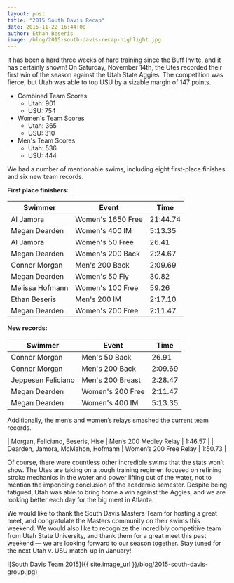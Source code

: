 ```yaml
---
layout: post
title: "2015 South Davis Recap"
date: 2015-11-22 16:44:00
author: Ethan Beseris
image: /blog/2015-south-davis-recap-highlight.jpg
---
```

It has been a hard three weeks of hard training since the Buff Invite, and it has certainly shown! On Saturday, November 14th, the Utes recorded their first win of the season against the Utah State Aggies. The competition was fierce, but Utah was able to top USU by a sizable margin of 147 points.  

* Combined Team Scores
    - Utah: 901
    - USU: 754
* Women's Team Scores
    - Utah: 365
    - USU: 310
* Men's Team Scores
    - Utah: 536
    - USU: 444

We had a number of mentionable swims, including eight first-place finishes and six new team records. 

**First place finishers:**

| Swimmer               | Event             | Time      |
|-----------------------|-------------------|-----------|
| Al Jamora             | Women's 1650 Free | 21:44.74  |
| Megan Dearden         | Women's 400 IM    | 5:13.35   |
| Al Jamora             | Women's 50 Free   | 26.41     |
| Megan Dearden         | Women's 200 Back  | 2:24.67   |
| Connor Morgan         | Men's 200 Back    | 2:09.69   |
| Megan Dearden         | Women's 50 Fly    | 30.82     |
| Melissa Hofmann       | Women's 100 Free  | 59.26     |
| Ethan Beseris         | Men's 200 IM      | 2:17.10   |
| Megan Dearden         | Women's 200 Free  | 2:11.47   |

**New records:**

| Swimmer               | Event             | Time      |
|-----------------------|-------------------|-----------|
| Connor Morgan         | Men's 50 Back     | 26.91     |
| Connor Morgan         | Men's 200 Back    | 2:09.69   |
| Jeppesen Feliciano    | Men's 200 Breast  | 2:28.47   |
| Megan Dearden         | Women's 200 Free  | 2:11.47   |
| Megan Dearden         | Women's 400 IM    | 5:13.35   |

Additionally, the men’s and women’s relays smashed the current team records.

| Morgan, Feliciano, Beseris, Hise  | Men’s 200 Medley Relay | 1:46.57 |
| Dearden, Jamora, McMahon, Hofmann | Women’s 200 Free Relay | 1:50.73 |

Of course, there were countless other incredible swims that the stats won’t show. The Utes are taking on a tough training regimen focused on refining stroke mechanics in the water and power lifting out of the water, not to mention the impending conclusion of the academic semester. Despite being fatigued, Utah was able to bring home a win against the Aggies, and we are looking better each day for the big meet in Atlanta.

We would like to thank the South Davis Masters Team for hosting a great meet, and congratulate the Masters community on their swims this weekend. We would also like to recognize the incredibly competitive team from Utah State University, and thank them for a great meet this past weekend — we are looking forward to our season together. Stay tuned for the next Utah v. USU match-up in January!

![South Davis Team 2015]({{ site.image_url }}/blog/2015-south-davis-group.jpg)
